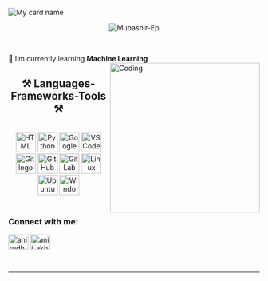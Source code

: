 ![My card name](https://cardivo.vercel.app/api?name=MUBASHIR-EP%20&description=Hi,%20Welcome%20To%20My%20Profile&image=https://avatars.githubusercontent.com/u/181055457?s=400&u=ef71753d5f95494abe8c0a5c4aa2927b930e245c&v=4&backgroundColor=%23e4f2f6&instagram=_mubasssh___&github=Mubashir-Ep)

<p align="center">
  <img src="https://komarev.com/ghpvc/?username=Mubashir-Ep&label=Visitors%20count&color=10d9c3&style=plastic" alt="Mubashir-Ep" />
</p>

<br>




🌱 I’m currently learning **Machine Learning**
<img align="right" alt="Coding" width="300" src="https://i.pinimg.com/originals/81/17/8b/81178b47a8598f0c81c4799f2cdd4057.gif">


<h2 align="center">⚒️ Languages-Frameworks-Tools ⚒️</h2>
<br/>
<div align="center">
  <img src="https://skillicons.dev/icons?i=html" height="40" alt="HTML logo" />
  <img src="https://skillicons.dev/icons?i=python" height="40" alt="Python logo" />
  <img src="https://skillicons.dev/icons?i=googlecloud" height="40" alt="Google Cloud logo" />
  <img src="https://skillicons.dev/icons?i=vscode" height="40" alt="VS Code logo" />
  <img src="https://skillicons.dev/icons?i=git" height="40" alt="Git logo" />
  <img src="https://skillicons.dev/icons?i=github" height="40" alt="GitHub logo" />
  <img src="https://skillicons.dev/icons?i=gitlab" height="40" alt="GitLab logo" />
  <img src="https://skillicons.dev/icons?i=linux" height="40" alt="Linux logo" />
  <img src="https://skillicons.dev/icons?i=ubuntu" height="40" alt="Ubuntu logo" />
  <img src="https://skillicons.dev/icons?i=windows" height="40" alt="Windows logo" />
</div>

<br/>


<h3 align="left">Connect with me:</h3>
<p align="left">
<a href="https://linkedin.com/in/mubashir-ep" target="blank"><img align="center" src="https://raw.githubusercontent.com/rahuldkjain/github-profile-readme-generator/master/src/images/icons/Social/linked-in-alt.svg" alt="anirudh-rai-072732220" height="30" width="40" /></a>
<a href="https://www.instagram.com/_mubasssh___/" target="blank"><img align="center" src="https://raw.githubusercontent.com/rahuldkjain/github-profile-readme-generator/master/src/images/icons/Social/instagram.svg" alt="anii_akhil" height="30" width="40" /></a>

</p>
<br>


------


